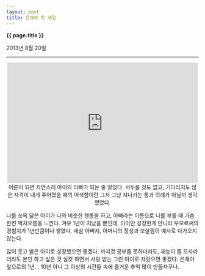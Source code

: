 ```yaml
---
layout: post
title: 은채의 첫 생일
---
```


**{{ page.title }}** <p class="meta">2013년 8월 20일</p>


---
<p align=center>
<iframe width="500" height="315" src="http://www.youtube.com/embed/IdxCs-jVPDc" frameborder="0" allowfullscreen></iframe>

</center>

<br>
어른이 되면 자연스레 아이의 아빠가 되는 줄 알았다. 서두를 것도 없고, 기다리지도 않은 자격이 내게 주어졌을 때의 어색함이란 그저 그냥 지나가는 통과 의례가 아닐까 생각했었다. 

나를 쏘옥 닮은 아이가 나와 비슷한 행동을 하고, 아빠라는 이름으로 나를 부를 때 가슴 한켠 벅차오름을 느낀다. 겨우 1년이 지났을 뿐인데, 아이만 성장한게 안니라 부모로써의 경험치가 1년만큼이나 쌓였다. 새삼 아버지, 어머니의 정성과 보살핌이 예사로 다가오지 않는다. 

많이 웃고 밝은 아이로 성장했으면 좋겠다. 까지것 공부좀 못하더라도, 재능이 좀 모자라더라도 본인 하고 싶은 것 실컷 하면서 사랑 받는 그런 아이로 자랐으면 좋겠다. 은채야 앞으로의 1년… 10년 아니 그 이상의 시간들 속에 즐거운 추억 많이 만들자꾸나. 



